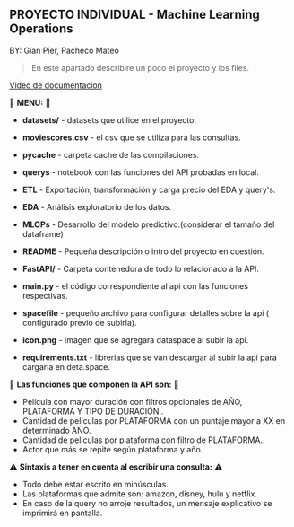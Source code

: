 ## PROYECTO INDIVIDUAL - Machine Learning Operations
BY: Gian Pier, Pacheco Mateo

> En este apartado describire un poco el proyecto y los files.

[Video de documentacion]()

:red_circle: **MENU:** :red_circle:
* **datasets/** - datasets que utilice en el proyecto.
* **moviescores.csv** - el csv que se utiliza para las consultas.
* **pycache** - carpeta cache de las compilaciones.
* **querys** - notebook con las funciones del API probadas en local.
* **ETL** - Exportación, transformación y carga precio del EDA y query's.
* **EDA** - Análisis exploratorio de los datos.
* **MLOPs** - Desarrollo del modelo predictivo.(considerar el tamaño del dataframe)
* **README** - Pequeña descripción o intro del proyecto en cuestión.

* **FastAPI/** - Carpeta contenedora de todo lo relacionado a la API.
* **main.py** - el código correspondiente al api con las funciones respectivas.
* **spacefile** - pequeño archivo para configurar detalles sobre la api ( configurado previo de subirla). 
* **icon.png** - imagen que se agregara dataspace al subir la api. 
* **requirements.txt** - librerias que se van descargar al subir la api para cargarla en deta.space.
 
:red_circle: **Las funciones que componen la API son:** :red_circle:

* Película con mayor duración con filtros opcionales de AÑO, PLATAFORMA Y TIPO DE DURACIÓN.. <br>
* Cantidad de películas por PLATAFORMA con un puntaje mayor a XX en determinado AÑO. <br>
* Cantidad de películas por plataforma con filtro de PLATAFORMA.. <br>
* Actor que más se repite según plataforma y año. <br>

:warning: **Sintaxis a tener en cuenta al escribir una consulta:** :warning:<br>
* Todo debe estar escrito en minúsculas.  <br>
* Las plataformas que admite son: amazon, disney, hulu y netflix. <br>
*  En caso de la query no arroje resultados, un mensaje explicativo se imprimirá en pantalla.<br>
